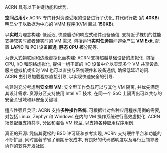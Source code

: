 
ACRN 具有以下关键功能和优势.

**空间占用小**: ACRN 专门针对资源受限的设备进行了优化, 其代码行数 (约 **40KB**) 明显少于以数据为中心的 VMM 程序(KVM 超过 **150KB**)​.

以**实时**为理念构建: 低延迟, 快速启动和响应式硬件设备通信, 支持近乎裸机的性能. 支持软实时或者硬实时的 VM 需求, 包括运行**实时任务**期间避免产生 **VM Exit**, 配置 **LAPIC** 和 **PCI** 设备**直通**, **静态 CPU 核**分配等.

为嵌入式物联网和边缘虚拟化而构建: ACRN 支持超越基础设备的虚拟化, 包括 CPU, I/O 和网络虚拟化, 提供一组丰富的 I/O 设备中介以实现多个 VM 共享设备. 服务虚拟机或实时 VM 也可以直接与系统硬件和设备通信, 确保低延迟访问. ACRN 由引导加载程序直接引导, 以实现快速安全的引导.

构建时充分考虑到**安全型 VM**: 安全型工作负载可以与其他 VM 隔离, 并优先满足其设计需求. 资源分区支持使用 Intel VT 技术, 在同一个 SoC 上隔离出可以共存的安全关键域和非安全关键域.

适应性强且灵活: ACRN 支持**多种操作系统**, 可根据针对各种应用程序用例的需要, 对包括 Linux, Zephyr 和 Windows 在内的 VM 操作系统进行高效虚拟化. ACRN 场景配置支持共享, 分区和混合 VM 模型, 以支持各种应用程序用例.

真正的开源: 凭借其宽松的 BSD 许可证和参考实现, ACRN 支持硬件平台和功能的不断扩展, 同时显著节省了前期研发成本, 有良好的代码透明度以及与行业领导者协作的软件开发社区.
